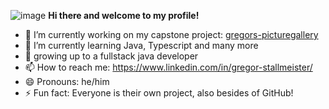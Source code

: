![image](https://github.com/user-attachments/assets/42f858b1-88a7-4a4c-8a03-06038adf13eb) <b> Hi there and welcome to my profile! </b>


- 🔭 I’m currently working on my capstone project: [gregors-picturegallery](https://gregors-picturegallery.onrender.com)
- 🌱 I’m currently learning Java, Typescript and many more
- 🌱 growing up to a fullstack java developer
- 📫 How to reach me: https://www.linkedin.com/in/gregor-stallmeister/
- 😄 Pronouns: he/him
- ⚡ Fun fact: Everyone is their own project, also besides of GitHub!

<!--
**GregorStallmeister/GregorStallmeister** is a ✨ _special_ ✨ repository because its `README.md` (this file) appears on your GitHub profile.

Here are some ideas to get you started:

- 🔭 I’m currently working on ...
- 🌱 I’m currently learning ...
- 👯 I’m looking to collaborate on ...
- 🤔 I’m looking for help with ...
- 💬 Ask me about ...
- 📫 How to reach me: ...
- 😄 Pronouns: ...
- ⚡ Fun fact: ...
-->
